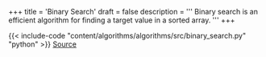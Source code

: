 +++
title = 'Binary Search'
draft = false
description =  '''
Binary search is an efficient algorithm for finding a target value in a sorted
array.
'''
+++

{{< include-code "content/algorithms/algorithms/src/binary_search.py" "python" >}}
[Source](https://github.com/grind-rip/algorithms/blob/master/src/binary_search.py)
